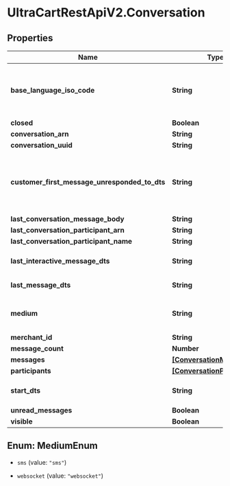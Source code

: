 # UltraCartRestApiV2.Conversation

## Properties

Name | Type | Description | Notes
------------ | ------------- | ------------- | -------------
**base_language_iso_code** | **String** | The base language iso code for the StoreFront that everything is translated into | [optional] 
**closed** | **Boolean** |  | [optional] 
**conversation_arn** | **String** |  | [optional] 
**conversation_uuid** | **String** |  | [optional] 
**customer_first_message_unresponded_to_dts** | **String** | Date/time of the first customer message that is unresponded to. | [optional] 
**last_conversation_message_body** | **String** |  | [optional] 
**last_conversation_participant_arn** | **String** |  | [optional] 
**last_conversation_participant_name** | **String** |  | [optional] 
**last_interactive_message_dts** | **String** | Last interactive message date/time | [optional] 
**last_message_dts** | **String** | Last message date/time | [optional] 
**medium** | **String** | The communication medium of the customer. | [optional] 
**merchant_id** | **String** |  | [optional] 
**message_count** | **Number** |  | [optional] 
**messages** | [**[ConversationMessage]**](ConversationMessage.md) |  | [optional] 
**participants** | [**[ConversationParticipant]**](ConversationParticipant.md) |  | [optional] 
**start_dts** | **String** | Start of the conversation date/time | [optional] 
**unread_messages** | **Boolean** |  | [optional] 
**visible** | **Boolean** |  | [optional] 



## Enum: MediumEnum


* `sms` (value: `"sms"`)

* `websocket` (value: `"websocket"`)




